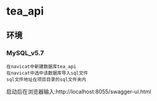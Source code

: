# tea_api

## 环境
### MySQL_v5.7
    在navicat中新建数据库tea_api
    在navicat中选中该数据库导入sql文件
    sql文件地址在项目目录的sql文件夹内
    
启动后在浏览器输入:http://localhost:8055/swagger-ui.html
